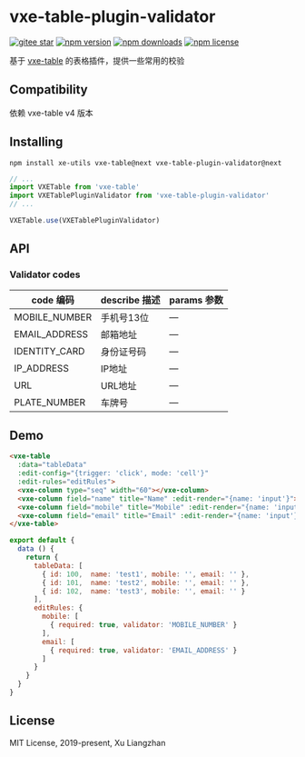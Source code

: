 # vxe-table-plugin-validator

[![gitee star](https://gitee.com/x-extends/vxe-table-plugin-validator/badge/star.svg?theme=dark)](https://gitee.com/x-extends/vxe-table-plugin-validator/stargazers)
[![npm version](https://img.shields.io/npm/v/vxe-table-plugin-validator.svg?style=flat-square)](https://www.npmjs.com/package/vxe-table-plugin-validator)
[![npm downloads](https://img.shields.io/npm/dm/vxe-table-plugin-validator.svg?style=flat-square)](http://npm-stat.com/charts.html?package=vxe-table-plugin-validator)
[![npm license](https://img.shields.io/github/license/mashape/apistatus.svg)](LICENSE)

基于 [vxe-table](https://github.com/xuliangzhan/vxe-table) 的表格插件，提供一些常用的校验

## Compatibility

依赖 vxe-table v4 版本  

## Installing

```shell
npm install xe-utils vxe-table@next vxe-table-plugin-validator@next
```

```javascript
// ...
import VXETable from 'vxe-table'
import VXETablePluginValidator from 'vxe-table-plugin-validator'
// ...

VXETable.use(VXETablePluginValidator)
```

## API

### Validator codes

| code 编码 | describe 描述 | params 参数 |
|------|------|------|
| MOBILE_NUMBER | 手机号13位 | — |
| EMAIL_ADDRESS  | 邮箱地址 | — |
| IDENTITY_CARD  | 身份证号码 | — |
| IP_ADDRESS  | IP地址 | — |
| URL  | URL地址 | — |
| PLATE_NUMBER  | 车牌号 | — |

## Demo

```html
<vxe-table
  :data="tableData"
  :edit-config="{trigger: 'click', mode: 'cell'}"
  :edit-rules="editRules">
  <vxe-column type="seq" width="60"></vxe-column>
  <vxe-column field="name" title="Name" :edit-render="{name: 'input'}"></vxe-column>
  <vxe-column field="mobile" title="Mobile" :edit-render="{name: 'input'}"></vxe-column>
  <vxe-column field="email" title="Email" :edit-render="{name: 'input'}"></vxe-column>
</vxe-table>
```

```javascript
export default {
  data () {
    return {
      tableData: [
        { id: 100,  name: 'test1', mobile: '', email: '' },
        { id: 101,  name: 'test2', mobile: '', email: '' },
        { id: 102,  name: 'test3', mobile: '', email: '' }
      ],
      editRules: {
        mobile: [
          { required: true, validator: 'MOBILE_NUMBER' }
        ],
        email: [
          { required: true, validator: 'EMAIL_ADDRESS' }
        ]
      }
    }
  }
}
```

## License

MIT License, 2019-present, Xu Liangzhan
